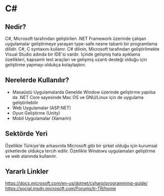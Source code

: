 # C#

## Nedir?

C#, Microsoft tarafından geliştirilen .NET Framework üzerinde çalışan uygulamalar geliştirmeye yarayan type-safe nesne tabanlı bir programlama dilidir. C#, C syntaxını kullanır. C# dilinin, Microsoft tarafından geliştirilmekte Visual Studio adında bir IDE'si vardır. İçinde gelişmiş hata ayıklama özellikleri, kapsamlı test araçları ve gelişmiş uzantı desteği olduğu için geliştirme yapmayı oldukça kolaylaştırır.

## Nerelerde Kullanılır?

  - Masaüstü Uygulamalarda
    Genelde Window üzerinde geliştirme yapılsa da .NET Core sayesinde Mac OS ve GNU/Linux için de uygulama geliştirilebilir
  - Web Uygulamalar (ASP.NET)
  - Oyun Geliştirme (Unity)
  - Mobil Uygulamalar (Xamarin)
  
## Sektörde Yeri

Özellikle Türkiye'de arkasında Microsoft gibi bir şirket olduğu için kurumsal şirketlerde oldukça tercih edilir. Özellikle Windows uygulamaları geliştirme ve web alanında kullanılır.

## Yararlı Linkler

https://docs.microsoft.com/en-us/dotnet/csharp/programming-guide/
https://social.msdn.microsoft.com/Forums/tr-TR/home
